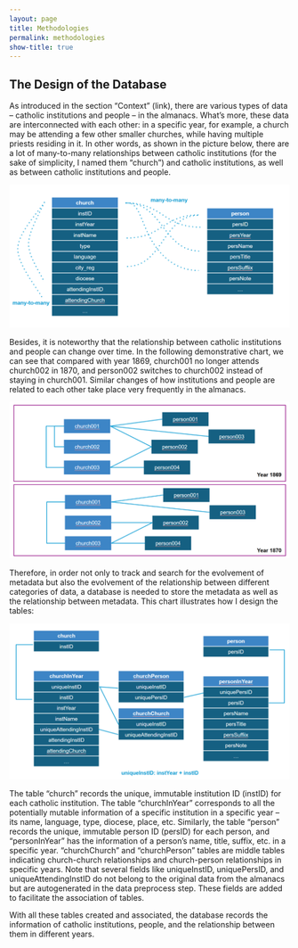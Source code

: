 ```yaml
---
layout: page
title: Methodologies
permalink: methodologies
show-title: true
---
```


## The Design of the Database

As introduced in the section “Context” (link), there are various types of data – catholic institutions and people – in the almanacs. What’s more, these data are interconnected with each other: in a specific year, for example, a church may be attending a few other smaller churches, while having multiple priests residing in it. In other words, as shown in the picture below, there are a lot of many-to-many relationships between catholic institutions (for the sake of simplicity, I named them “church”) and catholic institutions, as well as between catholic institutions and people.

<p align="center">
    <img src="assets/img/data_relationship.png" width="700"/>
</p>

Besides, it is noteworthy that the relationship between catholic institutions and people can change over time. In the following demonstrative chart, we can see that compared with year 1869, church001 no longer attends church002 in 1870, and person002 switches to church002 instead of staying in church001. Similar changes of how institutions and people are related to each other take place very frequently in the almanacs.

<p align="center">
    <img src="assets/img/data relationship_2.png" width="700"/>
</p>

Therefore, in order not only to track and search for the evolvement of metadata but also the evolvement of the relationship between different categories of data, a database is needed to store the metadata as well as the relationship between metadata. This chart illustrates how I design the tables:

<p align="center">
    <img src="assets/img/tables.png" width="700"/>
</p>

The table “church” records the unique, immutable institution ID (instID) for each catholic institution. The table “churchInYear” corresponds to all the potentially mutable information of a specific institution in a specific year – its name, language, type, diocese, place, etc. Similarly, the table “person” records the unique, immutable person ID (persID) for each person, and “personInYear” has the information of a person’s name, title, suffix, etc. in a specific year. “churchChurch” and “churchPerson” tables are middle tables indicating church-church relationships and church-person relationships in specific years. Note that several fields like uniqueInstID, uniquePersID, and uniqueAttendingInstID do not belong to the original data from the almanacs but are autogenerated in the data preprocess step. These fields are added to facilitate the association of tables. 

With all these tables created and associated, the database records the information of catholic institutions, people, and the relationship between them in different years.

